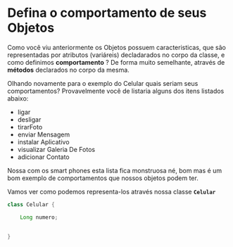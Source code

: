 # Defina o comportamento de seus Objetos

Como você viu anteriormente os Objetos possuem caracteristicas, que são representadas por atributos \(variáreis\) decladarados no corpo da classe, e como definimos **comportamento** ? De forma muito semelhante, através de  **métodos**  declarados no corpo da mesma.

Olhando novamente para o exemplo do Celular quais seriam seus comportamentos? Provavelmente você de listaria alguns dos itens listados abaixo:

* ligar
* desligar
* tirarFoto
* enviar Mensagem
* instalar Aplicativo
* visualizar Galeria De Fotos
* adicionar Contato

Nossa com os smart phones esta lista fica monstruosa né, bom mas é um bom exemplo de comportamentos que nossos objetos podem ter.

Vamos ver como podemos representa-los através nossa classe **`Celular`**

```java
class Celular {

    Long numero;
    

}
```

